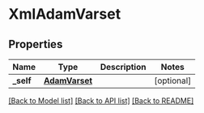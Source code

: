 # XmlAdamVarset

## Properties
Name | Type | Description | Notes
------------ | ------------- | ------------- | -------------
**_self** | [**AdamVarset**](AdamVarset.md) |  | [optional] 

[[Back to Model list]](../README.md#documentation-for-models) [[Back to API list]](../README.md#documentation-for-api-endpoints) [[Back to README]](../README.md)


